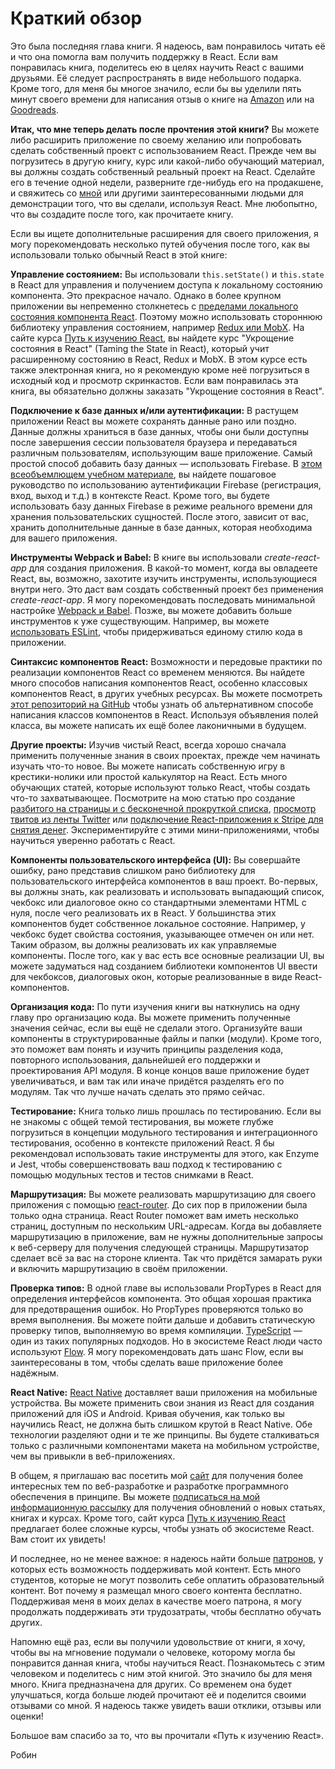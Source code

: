 # Краткий обзор

Это была последняя глава книги. Я надеюсь, вам понравилось читать её и что она помогла вам получить поддержку в React. Если вам понравилась книга, поделитесь ею в целях научить React с вашими друзьями. Её следует распространять в виде небольшого подарка. Кроме того, для меня бы многое значило, если бы вы уделили пять минут своего времени для написания отзыв о книге на [Amazon](https://www.amazon.com/dp/B077HJFCQX) или на [Goodreads](https://www.goodreads.com/book/show/37503118-the-road-to-learn-react).

**Итак, что мне теперь делать после прочтения этой книги?** Вы можете либо расширить приложение по своему желанию или попробовать сделать собственный проект с использованием React. Прежде чем вы погрузитесь в другую книгу, курс или какой-либо обучающий материал, вы должны создать собственный реальный проект на React. Сделайте его в течение одной недели, разверните где-нибудь его на продакшене, и свяжитесь со [мной](https://twitter.com/rwieruch) или другими заинтересованными людьми для демонстрации того, что вы сделали, используя React. Мне любопытно, что вы создадите после того, как прочитаете книгу.

Если вы ищете дополнительные расширения для своего приложения, я могу порекомендовать несколько путей обучения после того, как вы использовали только обычный React в этой книге:

**Управление состоянием:** Вы использовали `this.setState()` и `this.state` в React для управления и получением доступа к локальному состоянию компонента. Это прекрасное начало. Однако в более крупном приложении вы непременно столкнетесь с [пределами локального состояния компонента React](https://www.robinwieruch.de/learn-react-before-using-redux/). Поэтому можно использовать стороннюю библиотеку управления состоянием, например [Redux или MobX](https://www.robinwieruch.de/redux-mobx-confusion/). На сайте курса [Путь к изучению React](https://roadtoreact.com/), вы найдете курс "Укрощение состояния в React" (Taming the State in React), который учит расширенному состоянию в React, Redux и MobX. В этом курсе есть также электронная книга, но я рекомендую кроме неё погрузиться в исходный код и просмотр скринкастов. Если вам понравилась эта книга, вы обязательно должны заказать "Укрощение состояния в React".

**Подключение к базе данных и/или аутентификации:** В растущем приложении React вы можете сохранять данные рано или поздно. Данные должны храниться в базе данных, чтобы они были доступны после завершения сессии пользователя браузера и передаваться различным пользователям, использующим ваше приложение. Самый простой способ добавить базу данных — использовать Firebase. В [этом всеобъемлющем учебном материале](https://www.robinwieruch.de/complete-firebase-authentication-react-tutorial/), вы найдете пошаговое руководство по использованию аутентификации Firebase (регистрация, вход, выход и т.д.) в контексте React. Кроме того, вы будете использовать базу данных Firebase в режиме реального времени для хранения пользовательских сущностей. После этого, зависит от вас, хранить дополнительные данные в базе данных, которая необходима для вашего приложения.

**Инструменты Webpack и Babel:** В книге вы использовали *create-react-app* для создания приложения. В какой-то момент, когда вы овладеете React, вы, возможно, захотите изучить инструменты, использующиеся внутри него. Это даст вам создать собственный проект без применения *create-react-app*. Я могу порекомендовать последовать минимальной настройке [Webpack и Babel](https://www.robinwieruch.de/minimal-react-webpack-babel-setup/). Позже, вы можете добавить больше инструментов к уже существующим. Например, вы можете [использовать ESLint](https://www.robinwieruch.de/react-eslint-webpack-babel/), чтобы придерживаться единому стилю кода в приложении.

**Синтаксис компонентов React:** Возможности и передовые практики по реализации компонентов React со временем меняются. Вы найдете много способов написания компонентов React, особенно классовых компонентов React, в других учебных ресурсах. Вы можете посмотреть [этот репозиторий на GitHub](https://github.com/the-road-to-learn-react/react-alternative-class-component-syntax) чтобы узнать об альтернативном способе написания классов компонентов в React. Используя объявления полей класса, вы можете написать их ещё более лаконичными в будущем.

**Другие проекты:** Изучив чистый React, всегда хорошо сначала применить полученные знания в своих проектах, прежде чем начинать изучать что-то новое. Вы можете написать собственную игру в крестики-нолики или простой калькулятор на React. Есть много обучающих статей, которые используют только React, чтобы создать что-то захватывающее. Посмотрите на мою статью про создание [разбитого на страницы и с бесконечной прокруткой списка](https://www.robinwieruch.de/react-paginated-list/), [просмотр твитов из ленты Twitter](https://www.robinwieruch.de/react-svg-patterns/) или [подключение React-приложения к Stripe для снятия денег](https://www.robinwieruch.de/react-express-stripe-payment/). Экспериментируйте с этими мини-приложениями, чтобы научиться уверенно работать с React.

**Компоненты пользовательского интерфейса (UI):** Вы совершайте ошибку, рано представив слишком рано библиотеку для пользовательского интерфейса компонентов в ваш проект. Во-первых, вы должны знать, как реализовать и использовать выпадающий список, чекбокс или диалоговое окно со стандартными элементами HTML с нуля, после чего реализовать их в React. У большинства этих компонентов будет собственное локальное состояние. Например, у чекбокс будет свойства состояния, указывающее отмечен он или нет. Таким образом, вы должны реализовать их как управляемые компоненты. После того, как у вас есть все основные реализации UI, вы можете задуматься над созданием библиотеки компонентов UI ввести для чекбоксов, диалоговых окон, которые реализованные в виде React-компонентов.

**Организация кода:** По пути изучения книги вы наткнулись на одну главу про организацию кода. Вы можете применить полученные значения сейчас, если вы ещё не сделали этого. Организуйте ваши компоненты в структурированные файлы и папки (модули). Кроме того, это поможет вам понять и изучить принципы разделения кода, повторного использования, дальнейшей его поддержки и проектирования API модуля. В конце концов ваше приложение будет увеличиваться, и вам так или иначе придётся разделять его по модулям. Так что лучше начать сделать это прямо сейчас.

**Тестирование:** Книга только лишь прошлась по тестированию. Если вы не знакомы с общей темой тестирования, вы можете глубже погрузиться в концепции модульного тестирования и интеграционного тестирования, особенно в контексте приложений React. Я бы рекомендовал использовать такие инструменты для этого, как Enzyme и Jest, чтобы совершенствовать ваш подход к тестированию с помощью модульных тестов и тестов снимками в React.

**Маршрутизация:** Вы можете реализовать маршрутизацию для своего приложения с помощью [react-router](https://github.com/ReactTraining/react-router). До сих пор в приложении была только одна страница. React Router поможет вам иметь несколько страниц, доступным по нескольким URL-адресам. Когда вы добавляете маршрутизацию в приложение, вам не нужны дополнительные запросы к веб-серверу для получения следующей страницы. Маршрутизатор сделает всё за вас на стороне клиента. Так что придётся замарать руки и включить маршрутизацию в своём приложении.

**Проверка типов:** В одной главе вы использовали PropTypes в React для определения интерфейсов компонента. Это общая хорошая практика для предотвращения ошибок. Но PropTypes проверяются только во время выполнения. Вы можете пойти дальше и добавить статическую проверку типов, выполняемую во время компиляции. [TypeScript](https://www.typescriptlang.org/) — один из таких популярных подходов. Но в экосистеме React люди часто используют [Flow](https://flowtype.org/). Я могу порекомендовать дать шанс Flow, если вы заинтересованы в том, чтобы сделать ваше приложение более надёжным.

**React Native:** [React Native](https://facebook.github.io/react-native/) доставляет ваши приложения на мобильные устройства. Вы можете применить свои знания из React для создания приложений для iOS и Android. Кривая обучения, как только вы научились React, не должна быть слишком крутой в React Native. Обе технологии разделяют одни и те же принципы. Вы будете сталкиваться только с различными компонентами макета на мобильном устройстве, чем вы привыкли в веб-приложениях.

В общем, я приглашаю вас посетить мой [сайт](https://www.robinwieruch.de) для получения более интересных тем по веб-разработке и разработке программного обеспечения в принципе. Вы можете [подписаться на мой информационную рассылку](https://www.getrevue.co/profile/rwieruch) для получения обновлений о новых статьях, книгах и курсах. Кроме того, сайт курса [Путь к изучению React](https://roadtoreact.com) предлагает более сложные курсы, чтобы узнать об экосистеме React. Вам стоит их увидеть!

И последнее, но не менее важное: я надеюсь найти больше [патронов](https://www.patreon.com/rwieruch), у которых есть возможность поддерживать мой контент. Есть много студентов, которые не могут позволить себе оплатить образовательный контент. Вот почему я размещал много своего контента бесплатно. Поддерживая меня в моих делах в качестве моего патрона, я могу продолжать поддерживать эти трудозатраты, чтобы бесплатно обучать других.

Напомню ещё раз, если вы получили удовольствие от книги, я хочу, чтобы вы на мгновение подумали о человеке, которому могла бы понравится данная книга, чтобы научиться React. Познакомьтесь с этим человеком и поделитесь с ним этой книгой. Это значило бы для меня много. Книга предназначена для других. Со временем она будет улучшаться, когда больше людей прочитают её и поделится своими отзывами со мной. Я надеюсь также увидеть ваши отклики, отзывы или оценки!

Большое вам спасибо за то, что вы прочитали «Путь к изучению React».

Робин